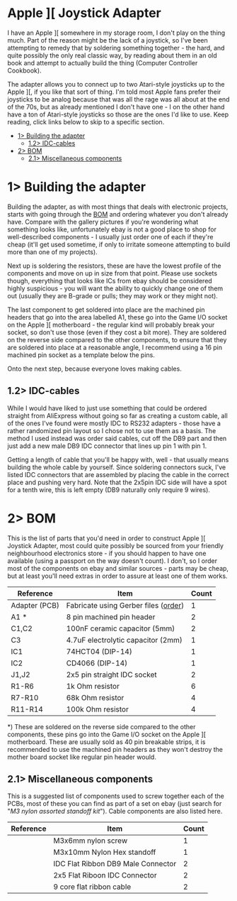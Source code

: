 # Apple ][ Joystick Adapter
I have an Apple ][ somewhere in my storage room, I don't play on the thing much. Part of the reason might be the lack of a joystick, so I've been attempting to remedy that by soldering something together - the hard, and quite possibly the only real classic way, by reading about them in an old book and attempt to actually build the thing (Computer Controller Cookbook).

The adapter allows you to connect up to two Atari-style joysticks up to the Apple ][, if you like that sort of thing. I'm told most Apple fans prefer their joysticks to be analog because that was all the rage was all about at the end of the 70s, but as already mentioned I don't have one - I on the other hand have a ton of Atari-style joysticks so those are the ones I'd like to use. Keep reading, click links below to skip to a specific section.

- [1> Building the adapter](#1-building-the-adapter)
  - [1.2> IDC-cables](#12-idc-cables)
- [2> BOM](#2-bom)
  - [2.1> Miscellaneous components](#21-miscellaneous-components)

# 1> Building the adapter
Building the adapter, as with most things that deals with electronic projects, starts with going through the [BOM](#2-bom) and ordering whatever you don't already have. Compare with the gallery pictures if you're wondering what something looks like, unfortunately ebay is not a good place to shop for well-described components - I usually just order one of each if they're cheap (it'll get used sometime, if only to irritate someone attempting to build more than one of my projects).

Next up is soldering the resistors, these are have the lowest profile of the components and move on up in size from that point. Please use sockets though, everything that looks like ICs from ebay should be considered highly suspicious - you will want the ability to quickly change one of them out (usually they are B-grade or pulls; they may work or they might not).

The last component to get soldered into place are the machined pin headers that go into the area labelled A1, these go into the Game I/O socket on the Apple ][ motherboard - the regular kind will probably break your socket, so don't use those (even if they cost a bit more). They are soldered on the reverse side compared to the other components, to ensure that they are soldered into place at a reasonable angle, I recommend using a 16 pin machined pin socket as a template below the pins.

Onto the next step, because everyone loves making cables.

## 1.2> IDC-cables
While I would have liked to just use something that could be ordered straight from AliExpress without going so far as creating a custom cable, all of the ones I've found were mostly IDC to RS232 adapters - those have a rather randomized pin layout so I chose not to use them as a basis. The method I used instead was order said cables, cut off the DB9 part and then just add a new male DB9 IDC connector that lines up pin 1 with pin 1.

Getting a length of cable that you'll be happy with, well - that usually means building the whole cable by yourself. Since soldering connectors suck, I've listed IDC connectors that are assembled by placing the cable in the correct place and pushing very hard. Note that the 2x5pin IDC side will have a spot for a tenth wire, this is left empty (DB9 naturally only require 9 wires).

# 2> BOM
This is the list of parts that you'd need in order to construct Apple ][ Joystick Adapter, most could quite possibly be sourced from your friendly neighbourhood electronics store - if you should happen to have one available (using a passport on the way doesn't count). I don't, so I order most of the components on ebay and similar sources - parts may be cheap, but at least you'll need extras in order to assure at least one of them works.

| Reference            | Item                                              | Count |
| -------------------- | ------------------------------------------------- | ----- |
| Adapter (PCB)        | Fabricate using Gerber files ([order]())          |     1 |
| A1 *                 | 8 pin machined pin header                         |     2 |    
| C1,C2                | 100nF ceramic capacitor (5mm)                     |     2 |
| C3                   | 4.7uF electrolytic capacitor (2mm)                |     1 |
| IC1                  | 74HCT04 (DIP-14)                                  |     1 |
| IC2                  | CD4066 (DIP-14)                                   |     1 |
| J1,J2                | 2x5 pin straight IDC socket                       |     2 |
| R1-R6                | 1k Ohm resistor                                   |     6 |
| R7-R10               | 68k Ohm resistor                                  |     4 |
| R11-R14              | 100k Ohm resistor                                 |     4 |

*) These are soldered on the reverse side compared to the other components, these pins go into the Game I/O socket on the Apple ][ motherboard. These are usually sold as 40 pin breakable strips, it is recommended to use the machined pin headers as they won't destroy the mother board socket like regular pin header would.

## 2.1> Miscellaneous components
This is a suggested list of components used to screw together each of the PCBs, most of these you can find as part of a set on ebay (just search for "*M3 nylon assorted standoff kit*"). Cable components are also listed here.

| Reference | Item                                      | Count |
| --------- | ----------------------------------------- | ----- |
|           | M3x6mm nylon screw                        |     1 |
|           | M3x10mm Nylon Hex standoff                |     1 |
|           | IDC Flat Ribbon DB9 Male Connector        |     2 |
|           | 2x5 Flat Riboon IDC Connector             |     2 |
|           | 9 core flat ribbon cable                  |     2 |